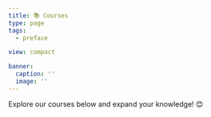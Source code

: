 ```yaml
---
title: 📚 Courses
type: page
tags:
  - preface

view: compact

banner:
  caption: ''
  image: ''
---
```


Explore our courses below and expand your knowledge! 😊